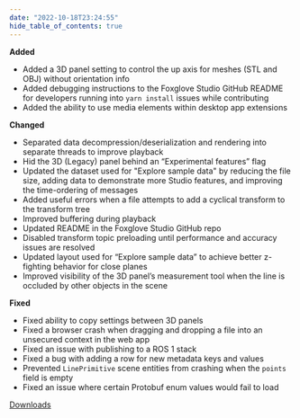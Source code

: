 ```yaml
---
date: "2022-10-18T23:24:55"
hide_table_of_contents: true
---
```


**Added**
- Added a 3D panel setting to control the up axis for meshes (STL and OBJ) without orientation info
- Added debugging instructions to the Foxglove Studio GitHub README for developers running into `yarn install` issues while contributing 
- Added the ability to use media elements within desktop app extensions 

**Changed**
- Separated data decompression/deserialization and rendering into separate threads to improve playback 
- Hid the 3D (Legacy) panel behind an “Experimental features” flag 
- Updated the dataset used for "Explore sample data" by reducing the file size, adding data to demonstrate more Studio features, and improving the time-ordering of messages
- Added useful errors when a file attempts to add a cyclical transform to the transform tree 
- Improved buffering during playback 
- Updated README in the Foxglove Studio GitHub repo 
- Disabled transform topic preloading until performance and accuracy issues are resolved 
- Updated layout used for “Explore sample data” to achieve better z-fighting behavior for close planes 
- Improved visibility of the 3D panel’s measurement tool when the line is occluded by other objects in the scene 

**Fixed**
- Fixed ability to copy settings between 3D panels 
- Fixed a browser crash when dragging and dropping a file into an unsecured context in the web app 
- Fixed an issue with publishing to a ROS 1 stack 
- Fixed a bug with adding a row for new metadata keys and values 
- Prevented `LinePrimitive` scene entities from crashing when the `points` field is empty 
- Fixed an issue where certain Protobuf enum values would fail to load 

<!-- truncate -->
[Downloads](https://github.com/foxglove/studio/releases/tag/v1.29.0)

